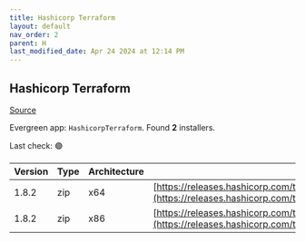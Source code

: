 ```yaml
---
title: Hashicorp Terraform
layout: default
nav_order: 2
parent: H
last_modified_date: Apr 24 2024 at 12:14 PM
---
```


## Hashicorp Terraform

[Source](https://www.terraform.io/)

Evergreen app: `HashicorpTerraform`. Found **2** installers.

Last check: 🟢

| Version | Type | Architecture | URI                                                                                                                                                                  |
| ------- | ---- | ------------ | -------------------------------------------------------------------------------------------------------------------------------------------------------------------- |
| 1.8.2   | zip  | x64          | [https://releases.hashicorp.com/terraform/1.8.2/terraform_1.8.2_windows_amd64.zip](https://releases.hashicorp.com/terraform/1.8.2/terraform_1.8.2_windows_amd64.zip) |
| 1.8.2   | zip  | x86          | [https://releases.hashicorp.com/terraform/1.8.2/terraform_1.8.2_windows_386.zip](https://releases.hashicorp.com/terraform/1.8.2/terraform_1.8.2_windows_386.zip)     |
